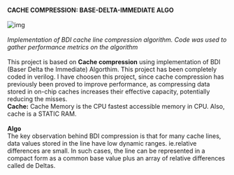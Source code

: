 **CACHE COMPRESSION: BASE-DELTA-IMMEDIATE ALGO**
<br/>
<br/>
![img](https://askleo.askleomedia.com/wp-content/uploads/2013/11/cache.jpg)
<br/>
<br/>
*Implementation of BDI cache line compression algorithm. Code was used to gather performance metrics on the algorithm*
<br/>
<br/>
This project is based on **Cache compression** using implementation of BDI (Baser Delta the Immediate) Algorthim. This project has been completely coded in verilog. I have choosen this project, since cache compression has previously been proved to improve performance, as compressing data stored in on-chip caches increases their effective capacity, potentially reducing the misses.
<br/>
**Cache:** Cache Memory is the CPU fastest accessible memory in CPU. Also, cache is a STATIC RAM. 
<br/>
<br/>
**Algo**
<br/>
The key observation behind BDI compression is that for many cache lines, data values stored in the line have low dynamic ranges. ie.relative differences are small.
In such cases, the line can be represented in a compact form as a common base value plus an array of relative differences called de Deltas. 
